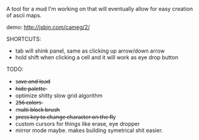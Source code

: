 A tool for a mud I'm working on that will eventually allow for easy creation of ascii maps.

demo: http://jsbin.com/cameg/2/

SHORTCUTS:
 * tab will shink panel, same as clicking up arrow/down arrow
 * hold shift when clicking a cell and it will work as eye drop button

TODO:
 * s̶a̶v̶e̶ ̶a̶n̶d̶ ̶l̶o̶a̶d̶
 * h̶i̶d̶e̶ ̶p̶a̶l̶e̶t̶t̶e̶
 * optimize shitty slow grid algorithm
 * 2̶5̶6̶ ̶c̶o̶l̶o̶r̶s̶ 
 * m̶u̶l̶t̶i̶-̶b̶l̶o̶c̶k̶ ̶b̶r̶u̶s̶h̶
 * p̶r̶e̶s̶s̶ ̶k̶e̶y̶ ̶t̶o̶ ̶c̶h̶a̶n̶g̶e̶ ̶c̶h̶a̶r̶a̶c̶t̶e̶r̶ ̶o̶n̶ ̶t̶h̶e̶ ̶f̶l̶y
 * custom cursors for things like erase, eye dropper
 * mirror mode maybe. makes building symetrical shit easier.
